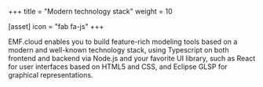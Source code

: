 +++
title = "Modern technology stack"
weight = 10

[asset]
  icon = "fab fa-js"
+++

EMF.cloud enables you to build feature-rich modeling tools based on a modern and well-known technology stack, using Typescript on both frontend and backend via Node.js and your favorite UI library, such as React for user interfaces based on HTML5 and CSS, and Eclipse GLSP for graphical representations.
